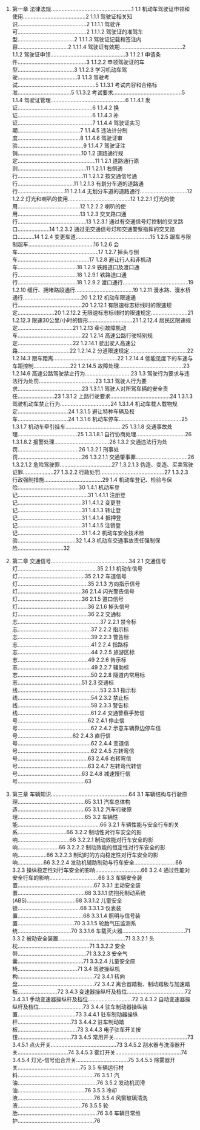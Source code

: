 1. 第一章 法律法规.....................................................1
   1.1 机动车驾驶证申领和使用.........................................2
       1.1.1 驾驶证相关知识.............................................2
           1.1.1.1 驾驶许可.............................................2
           1.1.1.2 驾驶证的准驾车型.....................................2
           1.1.1.3 驾驶证记载和签注内容.................................2
           1.1.1.4 驾驶证有效期.........................................2
       1.1.2 驾驶证申领.................................................3
           1.1.2.1 申请条件.............................................3
           1.1.2.2 申领驾驶证的车型.....................................3
           1.1.2.3 学习机动车驾驶.......................................3
       1.1.3 驾驶考试...................................................5
           1.1.3.1 考试内容和合格标准...................................5
           1.1.3.2 考试要求.............................................5
       1.1.4 驾驶证管理.................................................6
           1.1.4.1 发证.................................................6
           1.1.4.2 换证.................................................6
           1.1.4.3 补证.................................................7
           1.1.4.4 驾驶证实习期.........................................7
           1.1.4.5 违法计分制度.........................................8
           1.1.4.6 驾驶证审验...........................................9
           1.1.4.7 驾驶证注销..........................................10
   1.2 道路通行规定...................................................11
       1.2.1 道路通行原则.............................................11
           1.2.1.1 右侧通行...........................................11
           1.2.1.2 按交通信号通行.....................................11
           1.2.1.3 有划分车道的道路通行...............................11
           1.2.1.4 无划分车道的道路通行...............................12
       1.2.2 灯光和喇叭的使用.........................................12
           1.2.2.1 灯光的使用.........................................12
           1.2.2.2 喇叭的使用.........................................13
       1.2.3 交叉路口通行.............................................13
           1.2.3.1 通过有交通信号灯控制的交叉路口.....................14
           1.2.3.2 通过无交通信号灯和交通警察指挥的交叉路口...........14
       1.2.4 变更车道.................................................15
       1.2.5 跟车与限制超车...........................................16
       1.2.6 会车.....................................................17
       1.2.7 掉头与倒车...............................................17
       1.2.8 避让行人和非机动车.......................................18
       1.2.9 铁路道口及渡口通行.......................................18
           1.2.9.1 铁路道口通行.......................................18
           1.2.9.2 渡口通行...........................................19
       1.2.10 缓行、拥堵路段通行......................................19
       1.2.11 漫水路、漫水桥通行......................................20
       1.2.12 机动车限速通行..........................................20
           1.2.12.1 有限速标志标线时的限速规定........................20
           1.2.12.2 无限速标志标线时的限速规定........................21
           1.2.12.3 限速30公里/小时的情形.............................21
           1.2.12.4 居民区限速规定....................................21
       1.2.13 牵引故障机动车..........................................22
       1.2.14 高速公路行驶特别规定....................................22
           1.2.14.1 驶出驶入高速公路..................................22
           1.2.14.2 分道限速规定......................................22
           1.2.14.3 跟车距离..........................................22
           1.2.14.4 低能见度下的车速与车距控制........................22
           1.2.14.5 故障处理..........................................23
           1.2.14.6 高速公路驾驶禁止行为..............................23
   1.3 驾驶行为要求与违法行为处罚.....................................23
       1.3.1 驾驶人行为要求..........................................23
           1.3.1.1 驾驶人对所驾车辆的安全责任........................23
           1.3.1.2 上路行驶要求.......................................24
           1.3.1.3 驾驶机动车禁止行为.................................24
           1.3.1.4 机动车载人载物规定.................................24
           1.3.1.5 避让特种车辆及校车.................................24
           1.3.1.6 机动车停车.........................................25
           1.3.1.7 机动车牵引挂车.....................................25
           1.3.1.8 交通事故处理.......................................25
               1.3.1.8.1 自行协商处理................................26
               1.3.1.8.2 报警处理....................................26
       1.3.2 交通违法行为处罚........................................26
           1.3.2.1 刑事处罚..........................................26
               1.3.2.1.1 交通肇事罪..................................26
               1.3.2.1.2 危险驾驶罪..................................27
               1.3.2.1.3 伪造、变造、买卖驾驶证罪....................27
           1.3.2.2 行政处罚..........................................27
           1.3.2.3 行政强制措施......................................29
   1.4 机动车登记、检验与保险........................................30
       1.4.1 机动车登记..............................................31
           1.4.1.1 注册登记..........................................31
           1.4.1.2 变更登记..........................................31
           1.4.1.3 转让登记..........................................31
           1.4.1.4 抵押登记..........................................31
           1.4.1.5 注销登记..........................................31
       1.4.2 机动车安全技术检验......................................32
       1.4.3 机动车交通事故责任强制保险..............................32

2. 第二章 交通信号...................................................34
   2.1 交通信号灯....................................................35
       2.1.1 机动车信号灯............................................35
       2.1.2 车道信号灯..............................................35
       2.1.3 方向指示信号灯..........................................36
       2.1.4 闪光警告信号灯..........................................36
       2.1.5 道口信号灯..............................................36
       2.1.6 掉头信号灯..............................................36
   2.2 交通标志......................................................37
       2.2.1 禁令标志................................................37
       2.2.2 指示标志................................................39
       2.2.3 警告标志................................................41
       2.2.4 指路标志................................................44
       2.2.5 旅游区标志..............................................49
       2.2.6 告示标志................................................49
       2.2.7 辅助标志................................................50
       2.2.8 隧道内常用标志..........................................51
   2.3 交通标线......................................................53
       2.3.1 指示标线................................................54
       2.3.2 禁止标线................................................58
       2.3.3 警告标线................................................61
   2.4 交通警察手势信号..............................................62
       2.4.1 停止信号................................................62
       2.4.2 示意车辆靠边停车信号....................................62
       2.4.3 直行信号................................................62
       2.4.4 变道信号................................................62
       2.4.5 左转弯信号..............................................63
       2.4.6 右转弯信号..............................................63
       2.4.7 左转弯代转信号..........................................63
       2.4.8 减速慢行信号............................................63

3. 第三章 车辆知识...................................................64
   3.1 车辆结构与行驶原理............................................65
       3.1.1 汽车总体构造............................................65
       3.1.2 汽车行驶原理............................................65
   3.2 车辆性能......................................................66
       3.2.1 车辆性能与安全行车的关系................................66
       3.2.2 制动性对行车安全的影响..................................66
           3.2.2.1 制动效能对行车安全的影响...........................66
           3.2.2.2 制动效能的恒定性对行车安全的影响...................66
           3.2.2.3 制动时的方向稳定性对行车安全的影响.................66
           3.2.2.4 发动机辅助制动与行车安全...........................66
       3.2.3 操纵稳定性对行车安全的影响..............................66
       3.2.4 通过性能对安全行车的影响................................66
   3.3 车辆安全装置..................................................67
       3.3.1 主动安全装置............................................68
           3.3.1.1 防抱死制动系统(ABS)................................68
           3.3.1.2 儿童安全锁.........................................68
           3.3.1.3 仪表装置...........................................68
           3.3.1.4 照明与信号装置.....................................70
           3.3.1.5 轮胎气压监测系统...................................70
           3.3.1.6 车载灭火器.........................................71
       3.3.2 被动安全装置............................................71
           3.3.2.1 头枕...............................................71
           3.3.2.2 安全带.............................................71
           3.3.2.3 安全气囊...........................................71
           3.3.2.4 儿童安全座椅.......................................71
   3.4 驾驶操纵机构..................................................72
       3.4.1 转向盘..................................................72
       3.4.2 离合器踏板、制动踏板与加速踏板..........................72
       3.4.3 变速器操纵杆及档位......................................72
           3.4.3.1 手动变速器操纵杆及档位.............................72
           3.4.3.2 自动变速器操纵杆及档位.............................73
       3.4.4 驻车制动器操纵装置......................................73
           3.4.4.1 驻车制动器操纵杆...................................73
           3.4.4.2 驻车制动踏板.......................................73
           3.4.4.3 电子驻车开关按钮...................................73
       3.4.5 常用开关................................................73
           3.4.5.1 点火开关...........................................73
           3.4.5.2 刮水器与洗涤器开关.................................74
           3.4.5.3 雾灯开关...........................................74
           3.4.5.4 灯光-信号组合开关..................................75
           3.4.5.5 除雾器开关.........................................75
   3.5 车辆运行材料..................................................76
       3.5.1 汽油....................................................76
       3.5.2 发动机润滑油............................................76
       3.5.3 冷却液..................................................76
       3.5.4 风窗玻璃清洗液..........................................76
       3.5.5 轮胎....................................................76
   3.6 车辆日常维护..................................................76